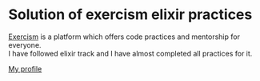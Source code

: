 # Solution of exercism elixir practices
[Exercism](https://exercism.io) is a platform which offers code practices and mentorship for everyone. <br/>
I have followed elixir track and I have almost completed all practices for it. <br/>

[My profile](https://exercism.io/profiles/altuntasfatih)
